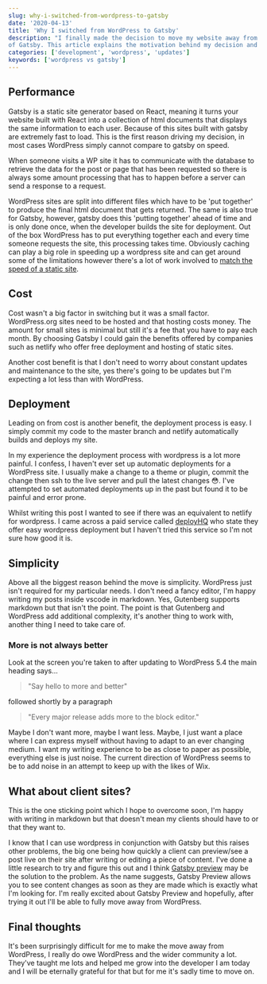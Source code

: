 ```yaml
---
slug: why-i-switched-from-wordpress-to-gatsby
date: '2020-04-13'
title: 'Why I switched from WordPress to Gatsby'
description: "I finally made the decision to move my website away from WordPress in favour
of Gatsby. This article explains the motivation behind my decision and why I feel it's the best move for me."
categories: ['development', 'wordpress', 'updates']
keywords: ['wordpress vs gatsby']
---
```


## Performance

Gatsby is a static site generator based on React, meaning it turns your website
built with React into a collection of html documents that displays the same
information to each user. Because of this sites built with gatsby are extremely
fast to load. This is the first reason driving my decision, in most cases
WordPress simply cannot compare to gatsby on speed.

When someone visits a WP site it has to communicate with the database to
retrieve the data for the post or page that has been requested so there is
always some amount processing that has to happen before a server can send a
response to a request.

WordPress sites are split into different files which have to be 'put together'
to produce the final html document that gets returned. The same is also true for
Gatsby, however, gatsby does this 'putting together' ahead of time and is only
done once, when the developer builds the site for deployment. Out of the box
WordPress has to put everything together each and every time someone requests
the site, this processing takes time. Obviously caching can play a big role in
speeding up a wordpress site and can get around some of the limitations however
there's a lot of work involved to
[match the speed of a static site](https://www.wpbeginner.com/opinion/how-we-made-wordpress-faster-than-static-site-generators-case-study-speeding-up-wpbeginner).

## Cost

Cost wasn't a big factor in switching but it was a small factor. WordPress.org
sites need to be hosted and that hosting costs money. The amount for small sites
is minimal but still it's a fee that you have to pay each month. By choosing
Gatsby I could gain the benefits offered by companies such as netlify who offer
free deployment and hosting of static sites.

Another cost benefit is that I don't need to worry about constant updates and
maintenance to the site, yes there's going to be updates but I'm expecting a lot
less than with WordPress.

## Deployment

Leading on from cost is another benefit, the deployment process is easy. I
simply commit my code to the master branch and netlify automatically builds and
deploys my site.

In my experience the deployment process with wordpress is a lot more painful. I
confess, I haven't ever set up automatic deployments for a WordPress site. I
usually make a change to a theme or plugin, commit the change then ssh to the
live server and pull the latest changes 😳. I've attempted to set automated
deployments up in the past but found it to be painful and error prone.

Whilst writing this post I wanted to see if there was an equivalent to netlify
for wordpress. I came across a paid service called
[deployHQ](https://www.deployhq.com/) who state they offer easy wordpress
deployment but I haven't tried this service so I'm not sure how good it is.

## Simplicity

Above all the biggest reason behind the move is simplicity. WordPress just isn't
required for my particular needs. I don't need a fancy editor, I'm happy writing
my posts inside vscode in markdown. Yes, Gutenberg supports markdown but that
isn't the point. The point is that Gutenberg and WordPress add additional
complexity, it's another thing to work with, another thing I need to take care
of.

### More is not always better

Look at the screen you're taken to after updating to WordPress 5.4 the main
heading says...

> "Say hello to more and better"

followed shortly by a paragraph

> "Every major release adds more to the block editor."

Maybe I don't want more, maybe I want less. Maybe, I just want a place where I
can express myself without having to adapt to an ever changing medium. I want my
writing experience to be as close to paper as possible, everything else is just
noise. The current direction of WordPress seems to be to add noise in an attempt
to keep up with the likes of Wix.

## What about client sites?

This is the one sticking point which I hope to overcome soon, I'm happy with
writing in markdown but that doesn't mean my clients should have to or that they
want to.

I know that I can use wordpress in conjunction with Gatsby but this raises other
problems, the big one being how quickly a client can preview/see a post live on
their site after writing or editing a piece of content. I've done a little
research to try and figure this out and I think
[Gatsby preview](https://www.gatsbyjs.com/preview) may be the solution to the
problem. As the name suggests, Gatsby Preview allows you to see content changes
as soon as they are made which is exactly what I'm looking for. I'm really
excited about Gatsby Preview and hopefully, after trying it out I'll be able to
fully move away from WordPress.

## Final thoughts

It's been surprisingly difficult for me to make the move away from WordPress, I
really do owe WordPress and the wider community a lot. They've taught me lots
and helped me grow into the developer I am today and I will be eternally
grateful for that but for me it's sadly time to move on.
